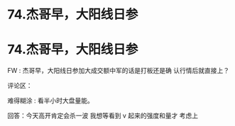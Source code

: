 # 74.杰哥早，大阳线日参

# 74.杰哥早，大阳线日参

FW : 杰哥早，大阳线日参加大成交额中军的话是打板还是确 认行情后就直接上？

评论区：

难得糊涂 : 看半小时大盘量能。

回答：今天高开肯定会杀一波 我想等看到 v 起来的强度和量才 考虑上